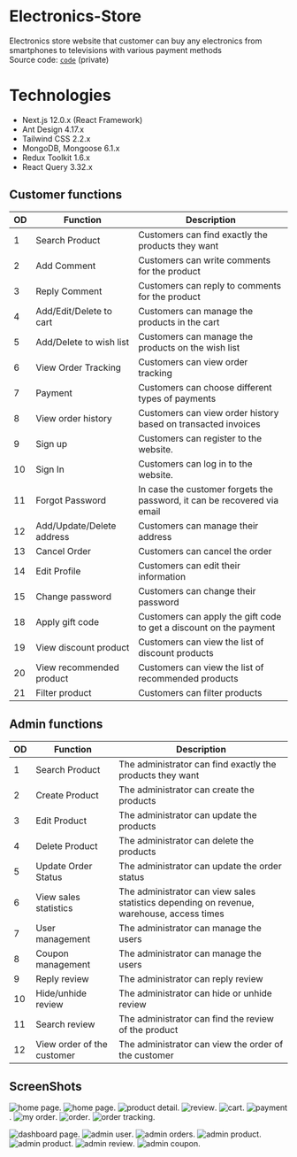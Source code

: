 # Electronics-Store

Electronics store website that customer can buy any electronics from smartphones to televisions with various payment methods\
Source code: [`code`](https://github.com/nmthanh206/electronics-store)  (private)
# Technologies
* Next.js 12.0.x (React Framework)
* Ant Design 4.17.x
* Tailwind CSS 2.2.x
* MongoDB, Mongoose 6.1.x
* Redux Toolkit 1.6.x
* React Query 3.32.x


## Customer functions

| **OD** | **Function**              | **Description**                                                          |
| ------ | ------------------------- | ------------------------------------------------------------------------ |
| 1      | Search Product            | Customers can find exactly the products they want                        |
| 2      | Add Comment               | Customers can write comments for the product                             |
| 3      | Reply Comment             | Customers can reply to comments for the product                          |
| 4      | Add/Edit/Delete to cart   | Customers can manage the products in the cart                            |
| 5      | Add/Delete to wish list   | Customers can manage the products on the wish list                       |
| 6      | View Order Tracking       | Customers can view order tracking                                        |
| 7      | Payment                   | Customers can choose different types of payments                         |
| 8      | View order history        | Customers can view order history based on transacted invoices            |
| 9      | Sign up                   | Customers can register to the website.                                   |
| 10     | Sign In                   | Customers can log in to the website.                                     |
| 11     | Forgot Password           | In case the customer forgets the password, it can be recovered via email |
| 12     | Add/Update/Delete address | Customers can manage their address                                       |
| 13     | Cancel Order              | Customers can cancel the order                                           |
| 14     | Edit Profile              | Customers can edit their information                                     |
| 15     | Change password           | Customers can change their password                                      |
| 18     | Apply gift code           | Customers can apply the gift code to get a discount on the payment       |
| 19     | View discount product     | Customers can view the list of discount products                         |
| 20     | View recommended product  | Customers can view the list of recommended products                      |
| 21     | Filter product            | Customers can filter products                                            |

## Admin functions

| **OD** | **Function**               | **Description**                                                                           |
| ------ | -------------------------- | ----------------------------------------------------------------------------------------- |
| 1      | Search Product             | The administrator can find exactly the products they want                                 |
| 2      | Create Product             | The administrator can create the products                                                 |
| 3      | Edit Product               | The administrator can update the products                                                 |
| 4      | Delete Product             | The administrator can delete the products                                                 |
| 5      | Update Order Status        | The administrator can update the order status                                             |
| 6      | View sales statistics      | The administrator can view sales statistics depending on revenue, warehouse, access times |
| 7      | User management            | The administrator can manage the users                                                    |
| 8      | Coupon management          | The administrator can manage the users                                                    |
| 9      | Reply review               | The administrator can reply review                                                        |
| 10     | Hide/unhide review         | The administrator can hide or unhide review                                               |
| 11     | Search review              | The administrator can find the review of the product                                      |
| 12     | View order of the customer | The administrator can view the order of the customer                                      |

## ScreenShots

![home page](/image/home.png "home page").
![home page](/image/category.png "category").
![product detail](/image/product-detail.png "product detail").
![review](/image/review.png "review").
![cart](/image/cart.png "cart").
![payment](/image/payment.png "payment").
![my order](/image/my-order.png "my order").
![order](/image/order.png "order").
![order tracking](/image/order-tracking.png "order tracking").

![dashboard page](/image/dashboard.png "dashboard page").
![admin user](/image/admin-user.png "admin user").
![admin orders](/image/admin-orders.png "admin orders").
![admin product](/image/admin-product.png "admin product").
![admin product](/image/edit-product.png "edit product").
![admin review](/image/admin-review.png "admin review").
![admin coupon](/image/admin-coupon.png "admin coupon").
